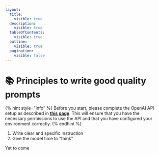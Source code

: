 ```yaml
---
layout:
  title:
    visible: true
  description:
    visible: true
  tableOfContents:
    visible: true
  outline:
    visible: true
  pagination:
    visible: false
---
```


# 📚 Principles to write good quality prompts

{% hint style="info" %}
Before you start, please complete the OpenAI API setup as described in [**this page**](introduction/openai-api-setup.md). This will ensure that you have the necessary permissions to use the API and that you have configured your environment correctly.
{% endhint %}

1. Write clear and specific Instruction
2. Give the model time to "think"







Yet to come
